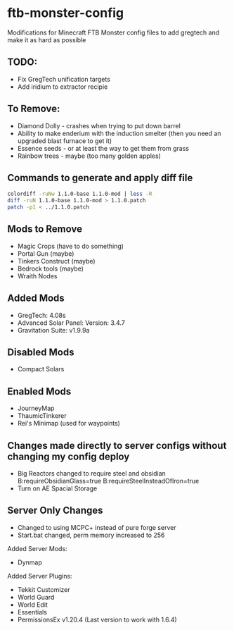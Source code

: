 ftb-monster-config
==================

Modifications for Minecraft FTB Monster config files to add gregtech and make it
as hard as possible

TODO:
--------------------------------------------------------------------------
* Fix GregTech unification targets
* Add iridium to extractor recipie

To Remove:
--------------------------------------------------------------------------
* Diamond Dolly - crashes when trying to put down barrel
* Ability to make enderium with the induction smelter (then you need an
  upgraded blast furnace to get it)
* Essence seeds - or at least the way to get them from grass
* Rainbow trees - maybe (too many golden apples)

Commands to generate and apply diff file
--------------------------------------------------------------------------
``` bash
colordiff -ruNw 1.1.0-base 1.1.0-mod | less -R
diff -ruN 1.1.0-base 1.1.0-mod > 1.1.0.patch
patch -p1 < ../1.1.0.patch
```

Mods to Remove
---------------------------------------------------------------------------
* Magic Crops (have to do something)
* Portal Gun (maybe)
* Tinkers Construct (maybe)
* Bedrock tools (maybe)
* Wraith Nodes

Added Mods
---------------------------------------------------------------------------
* GregTech: 4.08s
* Advanced Solar Panel: Version: 3.4.7
* Gravitation Suite: v1.9.9a

Disabled Mods
---------------------------------------------------------------------------
* Compact Solars

Enabled Mods
---------------------------------------------------------------------------
* JourneyMap
* ThaumicTinkerer
* Rei's Minimap (used for waypoints)

Changes made directly to server configs without changing my config deploy
----------------------------------------------------------------------------
* Big Reactors changed to require steel and obsidian
    B:requireObsidianGlass=true
    B:requireSteelInsteadOfIron=true
* Turn on AE Spacial Storage


Server Only Changes
----------------------------------------------------------------------------
* Changed to using MCPC+ instead of pure forge server
* Start.bat changed, perm memory increased to 256

Added Server Mods:
* Dynmap

Added Server Plugins:
* Tekkit Customizer
* World Guard
* World Edit
* Essentials
* PermissionsEx v1.20.4 (Last version to work with 1.6.4)
